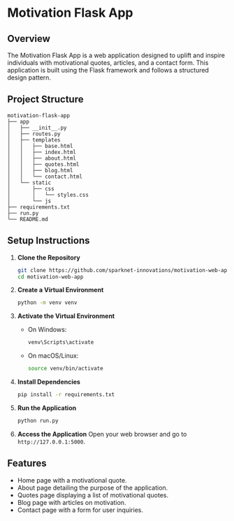 # Motivation Flask App

## Overview
The Motivation Flask App is a web application designed to uplift and inspire individuals with motivational quotes, articles, and a contact form. This application is built using the Flask framework and follows a structured design pattern.

## Project Structure
```
motivation-flask-app
├── app
│   ├── __init__.py
│   ├── routes.py
│   ├── templates
│   │   ├── base.html
│   │   ├── index.html
│   │   ├── about.html
│   │   ├── quotes.html
│   │   ├── blog.html
│   │   └── contact.html
│   └── static
│       ├── css
│       │   └── styles.css
│       └── js
├── requirements.txt
├── run.py
└── README.md
```

## Setup Instructions

1. **Clone the Repository**
   ```bash
   git clone https://github.com/sparknet-innovations/motivation-web-app.git
   cd motivation-web-app
   ```

2. **Create a Virtual Environment**
   ```bash
   python -m venv venv
   ```

3. **Activate the Virtual Environment**
   - On Windows:
     ```bash
     venv\Scripts\activate
     ```
   - On macOS/Linux:
     ```bash
     source venv/bin/activate
     ```

4. **Install Dependencies**
   ```bash
   pip install -r requirements.txt
   ```

5. **Run the Application**
   ```bash
   python run.py
   ```

6. **Access the Application**
   Open your web browser and go to `http://127.0.0.1:5000`.

## Features
- Home page with a motivational quote.
- About page detailing the purpose of the application.
- Quotes page displaying a list of motivational quotes.
- Blog page with articles on motivation.
- Contact page with a form for user inquiries.

